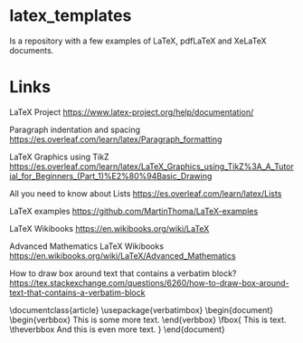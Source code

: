 # latex_templates
Is a repository with a few examples of LaTeX, pdfLaTeX and XeLaTeX documents.

# Links

LaTeX Project
https://www.latex-project.org/help/documentation/

Paragraph indentation and spacing
https://es.overleaf.com/learn/latex/Paragraph_formatting

LaTeX Graphics using TikZ
https://es.overleaf.com/learn/latex/LaTeX_Graphics_using_TikZ%3A_A_Tutorial_for_Beginners_(Part_1)%E2%80%94Basic_Drawing

All you need to know about Lists
https://es.overleaf.com/learn/latex/Lists

LaTeX examples
https://github.com/MartinThoma/LaTeX-examples

LaTeX Wikibooks
https://en.wikibooks.org/wiki/LaTeX

Advanced Mathematics LaTeX Wikibooks
https://en.wikibooks.org/wiki/LaTeX/Advanced_Mathematics

How to draw box around text that contains a verbatim block?
https://tex.stackexchange.com/questions/6260/how-to-draw-box-around-text-that-contains-a-verbatim-block

\documentclass{article}
\usepackage{verbatimbox}
\begin{document}
\begin{verbbox}
This is some more text.
\end{verbbox}
\fbox{
This is text.
\theverbbox
And this is even more text.
}
\end{document}


